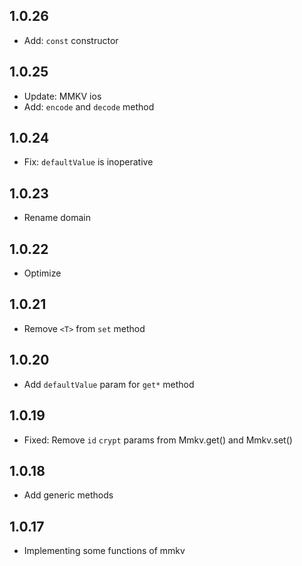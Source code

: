 ## 1.0.26
* Add: `const` constructor

## 1.0.25
* Update: MMKV ios
* Add: `encode` and `decode` method

## 1.0.24
* Fix: `defaultValue` is inoperative

## 1.0.23
* Rename domain

## 1.0.22
* Optimize

## 1.0.21
* Remove `<T>` from `set` method

## 1.0.20
* Add `defaultValue` param for `get*` method

## 1.0.19
* Fixed: Remove `id` `crypt` params from Mmkv.get() and Mmkv.set()

## 1.0.18
* Add generic methods

## 1.0.17
* Implementing some functions of mmkv